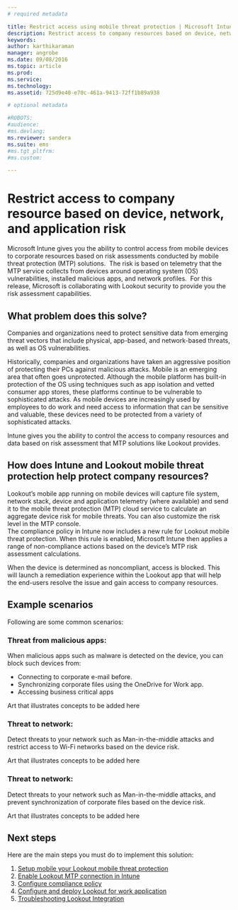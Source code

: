 ```yaml
---
# required metadata

title: Restrict access using mobile threat protection | Microsoft Intune
description: Restrict access to company resources based on device, network and application risk.
keywords:
author: karthikaraman
manager: angrobe
ms.date: 09/08/2016
ms.topic: article
ms.prod:
ms.service:
ms.technology:
ms.assetid: 725d9e40-e70c-461a-9413-72ff1b89a938

# optional metadata

#ROBOTS:
#audience:
#ms.devlang:
ms.reviewer: sandera
ms.suite: ems
#ms.tgt_pltfrm:
#ms.custom:

---
```


# Restrict access to company resource based on device, network, and application risk
Microsoft Intune gives you the ability to control access from mobile devices to corporate resources based on risk assessments conducted by mobile threat protection (MTP) solutions.  The risk is based on telemetry that the MTP service collects from devices around operating system (OS) vulnerabilities, installed malicious apps, and network profiles. 
For this release, Microsoft is collaborating with Lookout security to provide you the risk assessment capabilities.
## What problem does this solve?
Companies and organizations need to protect sensitive data from emerging threat vectors that include physical, app-based, and network-based threats, as well as OS vulnerabilities.

Historically, companies and organizations have taken an aggressive position of protecting their PCs against malicious attacks. Mobile is an emerging area that often goes unprotected. Although the mobile platform has built-in protection of the OS using techniques such as app isolation and vetted consumer app stores, these platforms continue to be vulnerable to sophisticated attacks. As mobile devices are increasingly used by employees to do work and need access to information that can be sensitive and valuable, these devices need to be protected from a variety of sophisticated attacks.

Intune gives you the ability to control the access to company resources and data based on risk assessment that MTP solutions like Lookout provides.

## How does Intune and Lookout mobile threat protection help protect company resources?
Lookout’s mobile app running on mobile devices will capture file system, network stack, device and application telemetry (where available) and send it to the mobile threat protection (MTP) cloud service to calculate an aggregate device risk for mobile threats. You can also customize the risk level in the MTP console.  
The compliance policy in Intune now includes a new rule for Lookout mobile threat protection. When this rule is enabled, Microsoft Intune then applies a range of non-compliance actions based on the device’s MTP risk assessment calculations.

When the device is determined as noncompliant, access is blocked.   This will launch a remediation experience within the Lookout app that will help the end-users resolve the issue and gain access to company resources.

## Example scenarios
Following are some common scenarios:
### Threat from malicious apps:
When malicious apps such as malware is detected on the device, you can block such devices from:
* Connecting to corporate e-mail before.
* Synchronizing corporate files using the OneDrive for Work app.
* Accessing business critical apps


Art that illustrates concepts to be added here

### Threat to network:
Detect threats to your network such as Man-in-the-middle attacks and restrict access to Wi-Fi networks based on the device risk.

Art that illustrates concepts to be added here
### Threat to network:

Detect threats to your network such as Man-in-the-middle attacks, and prevent synchronization of corporate files based on the device risk.

Art that illustrates concepts to be added here

## Next steps
Here are the main steps you must do to implement this solution:
1.	[Setup mobile your Lookout mobile threat protection](set-up-your-subscription-with-lookout-mtp.md)
2.	[Enable Lookout MTP connection in Intune](enable-lookout-mtp-connection-in-intune.md)
3.	[Configure compliance policy](enable-device-threat-protection-rule-in-compliance-policy.md)
4.	[Configure and deploy Lookout for work application](configure-and-deploy-lookout-for-work-apps.md)
5.	[Troubleshooting Lookout Integration](troubleshooting-lookout-integration.md)
